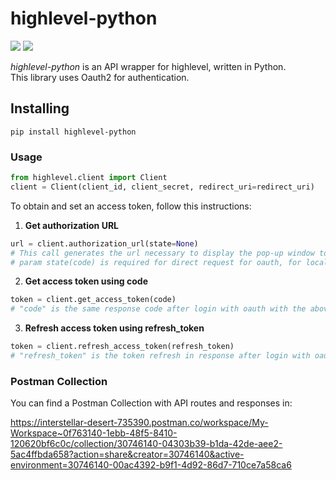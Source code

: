 
# highlevel-python
![](https://img.shields.io/badge/version-0.1.4-success) ![](https://img.shields.io/badge/Python-3.8%20|%203.9%20|%203.10%20|%203.11-4B8BBE?logo=python&logoColor=white)  

*highlevel-python* is an API wrapper for highlevel, written in Python.  
This library uses Oauth2 for authentication.
## Installing
```
pip install highlevel-python
```
### Usage
```python
from highlevel.client import Client
client = Client(client_id, client_secret, redirect_uri=redirect_uri)
```
To obtain and set an access token, follow this instructions:

1. **Get authorization URL**
```python
url = client.authorization_url(state=None)
# This call generates the url necessary to display the pop-up window to perform oauth authentication
# param state(code) is required for direct request for oauth, for local test isn't necessary
```
2. **Get access token using code**
```python
token = client.get_access_token(code)
# "code" is the same response code after login with oauth with the above url.
```

3. **Refresh access token using refresh_token**
```python
token = client.refresh_access_token(refresh_token)
# "refresh_token" is the token refresh in response after login with oauth with the above url.
```

### Postman Collection

You can find a Postman Collection with API routes and responses in:

https://interstellar-desert-735390.postman.co/workspace/My-Workspace~0f763140-1ebb-48f5-8410-120620bf6c0c/collection/30746140-04303b39-b1da-42de-aee2-5ac4ffbda658?action=share&creator=30746140&active-environment=30746140-00ac4392-b9f1-4d92-86d7-710ce7a58ca6
